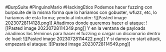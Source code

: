 #BurpSuite #PinguinoMario #HackingEtico 
Podemos hacer fuzzing con burpsuite de la misma forma que lo haríamos con gobuster, wfuzz, etc, lo haríamos de esta forma; yendo al intruder:
![[Pasted image 20230728114128.png]]
Añadimos donde queremos hacer el ataque:
![[Pasted image 20230728114349.png]]
Y en la ventana de payloads añadimos los términos para hacer el fuzzing o cargar un diccionario dentro de load:
![[Pasted image 20230728114422.png]]
Y si damos en start attack, empezará el ataque:
![[Pasted image 20230728114549.png]]
